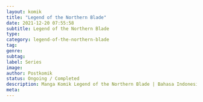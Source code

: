 ```yaml
---
layout: komik
title: "Legend of the Northern Blade"
date: 2021-12-20 07:55:58
subtitle: Legend of the Northern Blade
type: 
category: legend-of-the-northern-blade
tag: 
genre: 
subtag: 
label: Series
image: 
author: Postkomik
status: Ongoing / Completed
description: Manga Komik Legend of the Northern Blade | Bahasa Indonesia
meta: 
---
```


